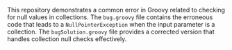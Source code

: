 This repository demonstrates a common error in Groovy related to checking for null values in collections. The `bug.groovy` file contains the erroneous code that leads to a `NullPointerException` when the input parameter is a collection. The `bugSolution.groovy` file provides a corrected version that handles collection null checks effectively.